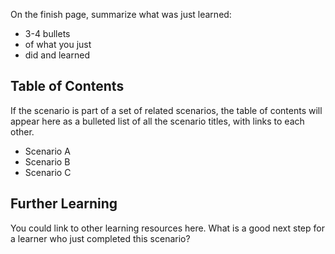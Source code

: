 On the finish page, summarize what was just learned:

- 3-4 bullets
- of what you just
- did and learned

## Table of Contents

If the scenario is part of a set of related scenarios, the table of contents will appear here as a bulleted list of all the scenario titles, with links to each other.

- Scenario A
- Scenario B
- Scenario C

## Further Learning

You could link to other learning resources here. What is a good next step for a learner who just completed this scenario?


